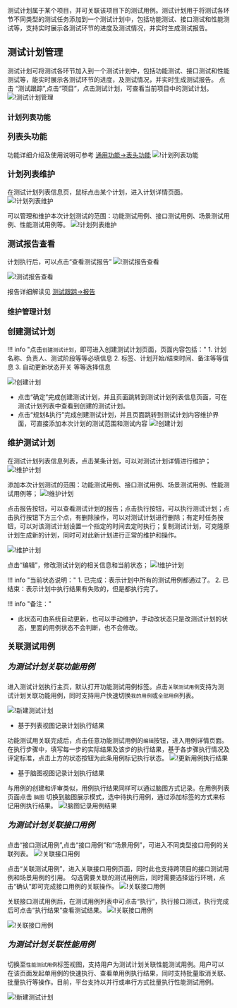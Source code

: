 测试计划属于某个项目，并可关联该项目下的测试用例。测试计划用于将测试各环节不同类型的测试任务添加到一个测试计划中，包括功能测试、接口测试和性能测试等，支持实时展示各测试环节的进度及测试情况，并实时生成测试报告。

## 测试计划管理
测试计划可将测试各环节加入到一个测试计划中，包括功能测试、接口测试和性能测试等，能实时展示各测试环节的进度，及测试情况，并实时生成测试报告。
点击 “测试跟踪”,点击“项目”，点击测试计划，可查看当前项目中的测试计划。
![!测试计划管理](../../img/track/测试计划管理.png)

### 计划列表功能

#### <font size=4> 列表头功能 </font> 
功能详细介绍及使用说明可参考 [通用功能->表头功能](../../general/#_8)
![!计划列表功能](../../img/track/测试计划-列表头功能.png)

#### <font size=4> 计划列表维护 </font>
在测试计划列表信息页，鼠标点击某个计划，进入计划详情页面。
![!计划列表维护](../../img/track/计划列表维护1.png) 

可以管理和维护本次计划测试的范围：功能测试用例、接口测试用例、场景测试用例、性能测试用例等。
![!计划列表维护](../../img/track/计划列表维护2.png) 

#### <font size=4> 测试报告查看 </font> 
计划执行后，可以点击“查看测试报告” 
![!测试报告查看](../../img/track/查看测试报告.png) 

![!测试报告查看](../../img/track/查看测试计划报告.png)

报告详细解读见 [测试跟踪->报告](../test_report/)

### 维护管理计划
#### <font size=4> 创建测试计划 </font>

!!! info "点击`创建测试计划`，即可进入创建测试计划页面，页面内容包括："
    1. 计划名称、负责人、测试阶段等等必填信息
    2. 标签、计划开始/结束时间、备注等等信息
    3. 自动更新状态开关 等等选择信息
    
![!创建计划](../../img/track/创建测试计划1.png) 

- 点击“确定”完成创建测试计划，并且页面跳转到测试计划列表信息页面，可在测试计划列表中查看到创建的测试计划。
- 点击“规划&执行”完成创建测试计划，并且页面跳转到测试计划内容维护界面，可直接添加本次计划的测试范围和测试内容
![!创建计划](../../img/track/创建测试计划3.png) 

#### <font size=4> 维护测试计划 </font>
在测试计划列表信息列表，点击某条计划，可以对测试计划详情进行维护；
![!维护计划](../../img/track/维护计划1.png) 

添加本次计划测试的范围：功能测试用例、接口测试用例、场景测试用例、性能测试用例等；
![!维护计划](../../img/track/维护计划2.png) 

点击报告按钮，可以查看测试计划的报告；点击执行按钮，可以执行测试计划；点击执行按钮下方三个点，有删除操作，可以对测试计划进行删除；有定时任务按钮，可以对该测试计划设置一个指定的时间去定时执行；复制测试计划，可克隆原计划生成新的计划，同时可对此新计划进行正常的维护和操作。

![!维护计划](../../img/track/维护计划4.png) 

点击“编辑”，修改测试计划的相关信息和当前状态；
![!维护计划](../../img/track/维护计划5.png) 

!!! info "当前状态说明："
    1. 已完成：表示计划中所有的测试用例都通过了。
    2. 已结束：表示计划中执行结果有失败的，但是都执行完了。
    
!!! info "备注："
- 此状态可由系统自动更新，也可以手动维护，手动改状态只是改测试计划的状态，里面的用例状态不会判断，也不会修改。

#### <font size=4> 关联测试用例 </font>

##### <font size=4> 为测试计划关联功能用例 </font>	

进入测试计划执行主页，默认打开功能测试用例标签。点击`关联测试用例`支持为测试计划关联功能用例，同时支持用户快速切换`我的用例`或`全部用例`列表。

![!新建测试计划](../../img/track/切换用例列表.png)

- 基于列表视图记录计划执行结果

功能测试用关联完成后，点击任意功能测试用例的`编辑`按钮，进入用例详情页面。在执行步骤中，填写每一步的实际结果及该步的执行结果，基于各步骤执行情况及评定标准，点击上方的状态按钮为此条用例标记执行状态。
![!更新用例执行结果](../../img/track/更新用例执行结果.png)

- 基于脑图视图记录计划执行结果

与用例的创建和评审类似，用例执行结果同样可以通过脑图方式记录。在用例列表页面点击 `脑图` 切换到脑图展示模式，选中待执行用例，通过添加标签的方式来标记用例执行结果。
![!脑图记录用例结果](../../img/track/脑图记录用例结果.png)

##### <font size=4> 为测试计划关联接口用例 </font>		
点击“接口测试用例”,点击“接口用例”和“场景用例”，可进入不同类型接口用例的关联列表。
![!关联接口用例](../../img/track/关联接口用例1.png)

点击“关联测试用例”，进入关联接口用例页面，同时此也支持跨项目的接口测试用例和场景用例的引用。
勾选需要关联的测试用例后，同时需要选择运行环境，点击“确认”即可完成接口用例的关联操作。
![!关联接口用例](../../img/track/关联接口用例2.png)

关联接口测试用例后，在测试用例列表中可点击“执行”，执行接口测试，执行完成后可点击“执行结果”查看测试结果。
![!关联接口用例](../../img/track/关联接口用例4.png)

![!关联接口用例](../../img/track/关联接口用例5.png)

##### <font size=4> 为测试计划关联性能用例 </font>		

切换至`性能测试用例`标签视图，支持用户为测试计划关联性能测试用例。用户可以在该页面发起单用例的快速执行、查看单用例执行结果，同时支持批量取消关联、批量执行等操作。目前，平台支持以并行或串行方式批量执行性能测试用例。

![!新建测试计划](../../img/track/测试计划关联性能用例.png)
